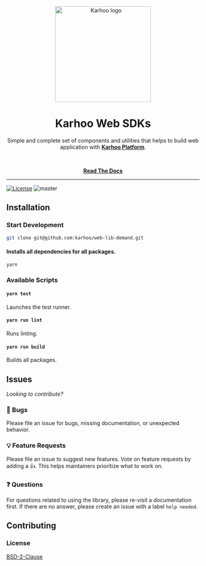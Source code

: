 <div align="center">
<a href="https://karhoo.com">
  <img
    alt="Karhoo logo"
    width="250px"
    src="https://cdn.karhoo.com/s/images/logos/karhoo_logo.png"
  />
</a>

<h1>Karhoo Web SDKs</h1>

Simple and complete set of components and utilities that helps to build web application with [**Karhoo Platform**](https://karhoo.com/).

<br />

[**Read The Docs**](https://developer.karhoo.com/docs/using-web-traveller)

</div>

<hr />

[![License](https://img.shields.io/badge/License-BSD%202--Clause-orange.svg)](https://opensource.org/licenses/BSD-2-Clause)
![master](https://github.com/karhoo/web-lib-demand/workflows/master/badge.svg)

## Installation

### Start Development
```sh
git clone git@github.com:karhoo/web-lib-demand.git
```
#### Installs all dependencies for all packages.
```shell script
yarn
```
### Available Scripts

#### `yarn test`

Launches the test runner.

#### `yarn run lint`

Runs linting.

#### `yarn run build`

Builds all packages.

## Issues

_Looking to contribute?_

### 🐛 Bugs

Please file an issue for bugs, missing documentation, or unexpected behavior.

### 💡 Feature Requests

Please file an issue to suggest new features. Vote on feature requests by adding
a 👍. This helps maintainers prioritize what to work on.

### ❓ Questions

For questions related to using the library, please re-visit a documentation first. If there are no answer, please create an issue with a label `help needed`.

## Contributing

### License

[BSD-2-Clause](./LICENSE)

